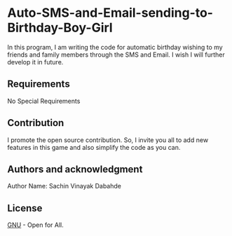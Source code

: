# Auto-SMS-and-Email-sending-to-Birthday-Boy-Girl
In this program, I am writing the code for automatic birthday wishing to my friends and family members through the SMS and Email. I wish I will further develop it in future.

## Requirements
No Special Requirements

## Contribution
I promote the open source contribution. So, I invite you all to add new features in this game and also simplify the code as you can.

## Authors and acknowledgment
Author Name: Sachin Vinayak Dabahde


## License
[GNU](https://choosealicense.com/licenses/gpl-3.0/) - Open for All.
